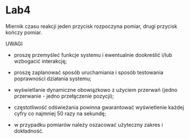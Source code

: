 # Lab4

Miernik czasu reakcji jeden przycisk rozpoczyna pomiar, drugi przycisk kończy pomiar. 

UWAGI
- proszę przemyśleć funkcje systemu i ewentualnie dookreślić i/lub wzbogacić interakcję;

- proszę zaplanować sposób uruchamiania i sposób testowania poprawności działania systemu;

- wyświetlanie dynamiczne obowiązkowo z użyciem przerwań (jedno przerwanie - jedno przełączenie pozycji);

- częstotliwość odświeżania powinna gwarantować wyświetlenie każdej cyfry co najmniej 50 razy na sekundę;

- w przypadku pomiarów należy oszacować użyteczny zakres i dokładność.
